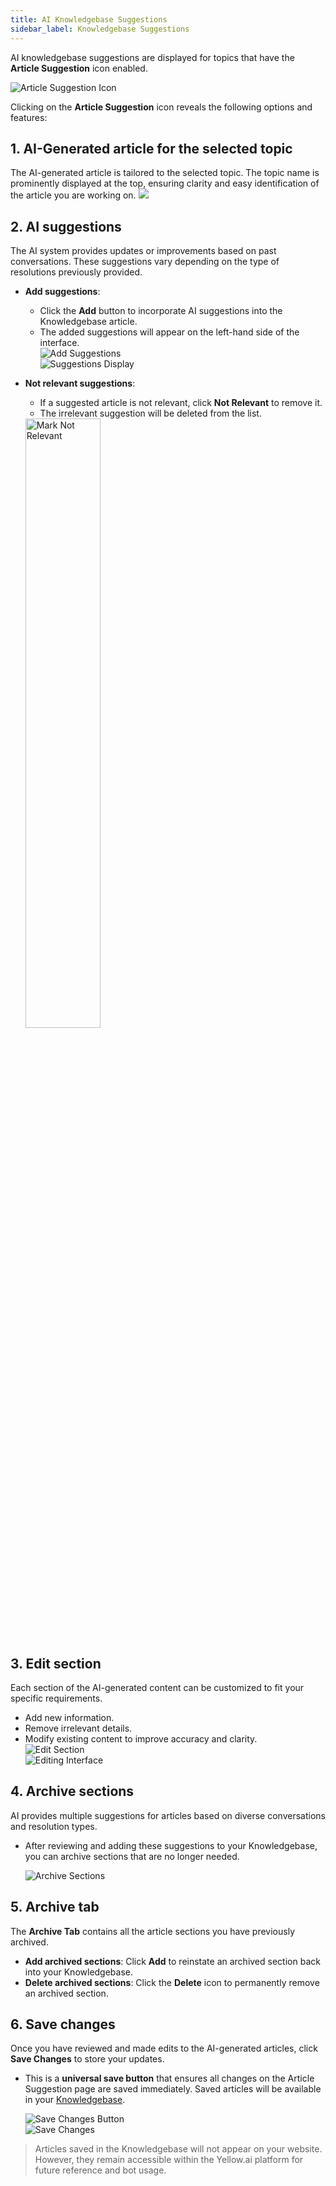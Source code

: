 ```yaml
---
title: AI Knowledgebase Suggestions  
sidebar_label: Knowledgebase Suggestions  
---
```


AI knowledgebase suggestions are displayed for topics that have the **Article Suggestion** icon enabled.  

![Article Suggestion Icon](https://hackmd.io/_uploads/B145j_HvJe.png)  

Clicking on the **Article Suggestion** icon reveals the following options and features:



## 1. AI-Generated article for the selected topic  
The AI-generated article is tailored to the selected topic. The topic name is prominently displayed at the top, ensuring clarity and easy identification of the article you are working on.
    ![](https://hackmd.io/_uploads/ry2B9jHDke.png)

## 2. AI suggestions  
The AI system provides updates or improvements based on past conversations. These suggestions vary depending on the type of resolutions previously provided.  

- **Add suggestions**:  
   - Click the **Add** button to incorporate AI suggestions into the Knowledgebase article.  
   - The added suggestions will appear on the left-hand side of the interface.  
   ![Add Suggestions](https://hackmd.io/_uploads/rJ_Vh_SD1e.png)  
   ![Suggestions Display](https://hackmd.io/_uploads/ryPWRurPJg.png)  

- **Not relevant suggestions**:  
   - If a suggested article is not relevant, click **Not Relevant** to remove it.  
   - The irrelevant suggestion will be deleted from the list.  
   <img src="https://hackmd.io/_uploads/HyiCMYSDJe.png" alt="Mark Not Relevant" width="50%"/>  



## 3. Edit section  
Each section of the AI-generated content can be customized to fit your specific requirements.  
- Add new information.  
- Remove irrelevant details.  
- Modify existing content to improve accuracy and clarity.  
   ![Edit Section](https://hackmd.io/_uploads/SymebtSvJx.png)  
   ![Editing Interface](https://hackmd.io/_uploads/BJkT-tSP1e.png)  




## 4. Archive sections  
AI provides multiple suggestions for articles based on diverse conversations and resolution types.  
- After reviewing and adding these suggestions to your Knowledgebase, you can archive sections that are no longer needed.  

   ![Archive Sections](https://hackmd.io/_uploads/rkC1IKBDyx.png)  



## 5. Archive tab  
The **Archive Tab** contains all the article sections you have previously archived.  
- **Add archived sections**: Click **Add** to reinstate an archived section back into your Knowledgebase.  
- **Delete archived sections**: Click the **Delete** icon to permanently remove an archived section.  



## 6. Save changes  

Once you have reviewed and made edits to the AI-generated articles, click **Save Changes** to store your updates.  
- This is a **universal save button** that ensures all changes on the Article Suggestion page are saved immediately. Saved articles will be available in your [Knowledgebase](https://docs.yellow.ai/docs/platform_concepts/inbox/knowledge-base/kboverview).  

   ![Save Changes Button](https://hackmd.io/_uploads/SJM8ZYBw1g.png)  
   ![Save Changes](https://hackmd.io/_uploads/B1NVWYBDJg.png)  


> Articles saved in the Knowledgebase will not appear on your website. However, they remain accessible within the Yellow.ai platform for future reference and bot usage.  
